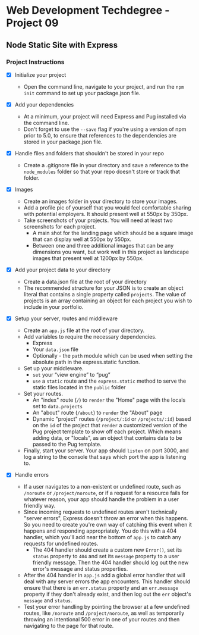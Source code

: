 # Web Development Techdegree - Project 09 #
 
## Node Static Site with Express ##
 
### Project Instructions ###

* [X] Initialize your project
    * Open the command line, navigate to your project, and run the `npm init` command to set up your package.json file.

* [X] Add your dependencies
    * At a minimum, your project will need Express and Pug installed via the command line.
    * Don't forget to use the `--save` flag if you're using a version of npm prior to 5.0, to ensure that references to the dependencies are stored in your package.json file.

* [X] Handle files and folders that shouldn't be stored in your repo
    * Create a .gitignore file in your directory and save a reference to the `node_modules` folder so that your repo doesn't store or track that folder.

* [X] Images
    * Create an images folder in your directory to store your images.
    * Add a profile pic of yourself that you would feel comfortable sharing with potential employers. It should present well at 550px by 350px.
    * Take screenshots of your projects. You will need at least two screenshots for each project.
        * A main shot for the landing page which should be a square image that can display well at 550px by 550px.
        * Between one and three additional images that can be any dimensions you want, but work well in this project as landscape images that present well at 1200px by 550px.

* [X] Add your project data to your directory
    * Create a data.json file at the root of your directory
    * The recommended structure for your JSON is to create an object literal that contains a single property called `projects`. The value of projects is an array containing an object for each project you wish to include in your portfolio.

* [X] Setup your server, routes and middleware
    * Create an `app.js` file at the root of your directory.
    * Add variables to require the necessary dependencies.
        * Express
        * Your `data.json` file
        * Optionally - the `path` module which can be used when setting the absolute path in the express.static function.
    * Set up your middleware.
        * `set` your “view engine” to “pug”
        * `use` a `static` route and the `express.static` method to serve the static files located in the `public` folder
    * Set your routes.
        * An "index" route (`/`) to `render` the "Home" page with the locals set to `data.projects`
        * An "about" route (`/about`) to `render` the "About" page
        * Dynamic "project" routes (`/project/:id` or `/projects/:id`) based on the `id` of the project that `render` a customized version of the Pug project template to show off each project. Which means adding data, or "locals", as an object that contains data to be passed to the Pug template.
    * Finally, start your server. Your app should `listen` on port 3000, and log a string to the console that says which port the app is listening to.

* [X] Handle errors
    * If a user navigates to a non-existent or undefined route, such as `/noroute` or `/project/noroute`, or if a request for a resource fails for whatever reason, your app should handle the problem in a user friendly way.
    * Since incoming requests to undefined routes aren't technically "server errors", Express doesn't throw an error when this happens. So you need to create you're own way of catching this event when it happens and responding appropriately. You do this with a 404 handler, which you'll add near the bottom of `app.js` to catch any requests for undefined routes.
        * The 404 handler should create a custom new `Error()`, set its `status` property to `404` and set its `message` property to a user friendly message. Then the 404 handler should log out the new error's message and status properties.
    * After the 404 handler in `app.js` add a global error handler that will deal with any server errors the app encounters. This handler should ensure that there is an `err.status` property and an `err.message` property if they don't already exist, and then log out the `err` object's `message` and `status`.
    * Test your error handling by pointing the browser at a few undefined routes, like `/noroute` and `/project/noroute`, as well as temporarily throwing an intentional 500 error in one of your routes and then navigating to the page for that route.

